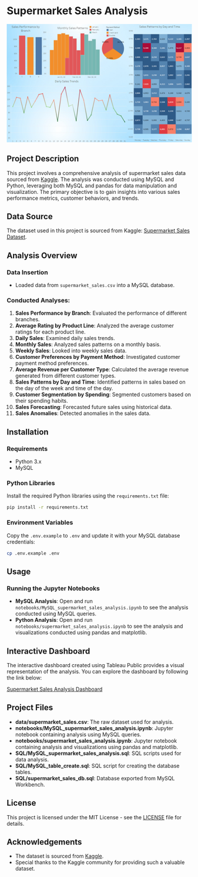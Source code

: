 # Supermarket Sales Analysis

![Dashboard Screenshot](dashboard_screenshot.png)

## Project Description
This project involves a comprehensive analysis of supermarket sales data sourced from [Kaggle](https://www.kaggle.com). The analysis was conducted using MySQL and Python, leveraging both MySQL and pandas for data manipulation and visualization. The primary objective is to gain insights into various sales performance metrics, customer behaviors, and trends.

## Data Source
The dataset used in this project is sourced from Kaggle: [Supermarket Sales Dataset](https://www.kaggle.com/datasets/aungpyaeap/supermarket-sales).

## Analysis Overview
### Data Insertion
- Loaded data from `supermarket_sales.csv` into a MySQL database.

### Conducted Analyses:
1. **Sales Performance by Branch**: Evaluated the performance of different branches.
2. **Average Rating by Product Line**: Analyzed the average customer ratings for each product line.
3. **Daily Sales**: Examined daily sales trends.
4. **Monthly Sales**: Analyzed sales patterns on a monthly basis.
5. **Weekly Sales**: Looked into weekly sales data.
6. **Customer Preferences by Payment Method**: Investigated customer payment method preferences.
7. **Average Revenue per Customer Type**: Calculated the average revenue generated from different customer types.
8. **Sales Patterns by Day and Time**: Identified patterns in sales based on the day of the week and time of the day.
9. **Customer Segmentation by Spending**: Segmented customers based on their spending habits.
10. **Sales Forecasting**: Forecasted future sales using historical data.
11. **Sales Anomalies**: Detected anomalies in the sales data.

## Installation
### Requirements
- Python 3.x
- MySQL

### Python Libraries
Install the required Python libraries using the `requirements.txt` file:
```bash
pip install -r requirements.txt
```

### Environment Variables
Copy the `.env.example` to `.env` and update it with your MySQL database credentials:
```bash
cp .env.example .env
```

## Usage
### Running the Jupyter Notebooks
- **MySQL Analysis**: Open and run `notebooks/MySQL_supermarket_sales_analysis.ipynb` to see the analysis conducted using MySQL queries.
- **Python Analysis**: Open and run `notebooks/supermarket_sales_analysis.ipynb` to see the analysis and visualizations conducted using pandas and matplotlib.

## Interactive Dashboard
The interactive dashboard created using Tableau Public provides a visual representation of the analysis. You can explore the dashboard by following the link below:

[Supermarket Sales Analysis Dashboard](https://public.tableau.com/app/profile/hasan.geren/viz/SalesAnalysis_17230080454050/OverallSales?publish=yes)

## Project Files
- **data/supermarket_sales.csv**: The raw dataset used for analysis.
- **notebooks/MySQL_supermarket_sales_analysis.ipynb**: Jupyter notebook containing analysis using MySQL queries.
- **notebooks/supermarket_sales_analysis.ipynb**: Jupyter notebook containing analysis and visualizations using pandas and matplotlib.
- **SQL/MySQL_supermarket_sales_analysis.sql**: SQL scripts used for data analysis.
- **SQL/MySQL_table_create.sql**: SQL script for creating the database tables.
- **SQL/supermarket_sales_db.sql**: Database exported from MySQL Workbench.

## License
This project is licensed under the MIT License - see the [LICENSE](LICENSE) file for details.

## Acknowledgements
- The dataset is sourced from [Kaggle](https://www.kaggle.com/datasets/aungpyaeap/supermarket-sales).
- Special thanks to the Kaggle community for providing such a valuable dataset.

